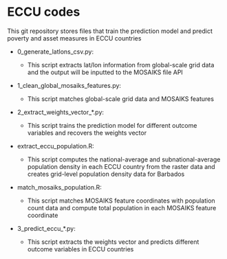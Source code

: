 # ECCU codes

This git repository stores files that train the prediction model and predict poverty and asset measures in ECCU countries

- 0_generate_latlons_csv.py: 
    - This script extracts lat/lon information from global-scale grid data and the output will be inputted to the MOSAIKS file API

- 1_clean_global_mosaiks_features.py:
    - This script matches global-scale grid data and MOSAIKS features

- 2_extract_weights_vector_*.py:
    - This script trains the prediction model for different outcome variables and recovers the weights vector

- extract_eccu_population.R:
    - This script computes the national-average and subnational-average population density in each ECCU country from the raster data and creates grid-level population density data for Barbados

- match_mosaiks_population.R:
    - This script matches MOSAIKS feature coordinates with population count data and compute total population in each MOSAIKS feature coordinate

- 3_predict_eccu_*.py:
    - This script extracts the weights vector and predicts different outcome variables in ECCU countries

